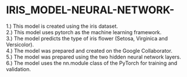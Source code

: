 # IRIS_MODEL-NEURAL-NETWORK-
1.) This model is created using the iris dataset.<br>
2.) This model uses pytorch as the machine learning framework.</br>
3.) The model predicts the type of iris flower (Setosa, Virginica and Versicolor).</br>
4.) The model was prepared and created on the Google Collaborator.</br>
5.) The model was prepared using the two hidden neural network layers.<br>
6.) The model uses the nn.module class of the PyTorch for training and validation.
